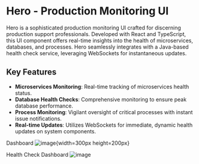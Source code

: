 # Hero - Production Monitoring UI

Hero is a sophisticated production monitoring UI crafted for discerning production support professionals. 
Developed with React and TypeScript, this UI component offers real-time insights into the health of microservices, databases, and processes. 
Hero seamlessly integrates with a Java-based health check service, leveraging WebSockets for instantaneous updates.

## Key Features

- **Microservices Monitoring**: Real-time tracking of microservices health status.
- **Database Health Checks**: Comprehensive monitoring to ensure peak database performance.
- **Process Monitoring**: Vigilant oversight of critical processes with instant issue notifications.
- **Real-time Updates**: Utilizes WebSockets for immediate, dynamic health updates on system components.

Dashboard
![image](https://github.com/jpothanc/hero/assets/70871841/fc0fe84b-4aec-44bc-9faa-abe9c6a66d75){width=300px height=200px}

Health Check Dashboard
![image](https://github.com/jpothanc/hero/assets/70871841/6e84d0c7-8b67-4239-969b-a9145660d6eb)
